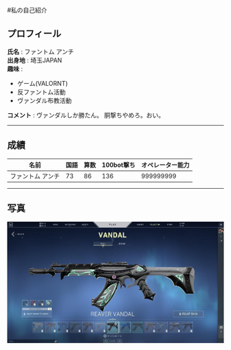 #私の自己紹介

## プロフィール
**氏名** : ファントム アンチ  
**出身地** : 埼玉JAPAN  
**趣味** :
- ゲーム(VALORNT)  
- 反ファントム活動  
- ヴァンダル布教活動  

**コメント** : ヴァンダルしか勝たん。  胴撃ちやめろ。おい。  

***

## 成績  
|名前|国語|算数|100bot撃ち|オペレーター能力|
|--|--|--|--|--|
|ファントム アンチ|73|86|136|999999999|

***

## 写真
![Vandal](vandal.jfif)
